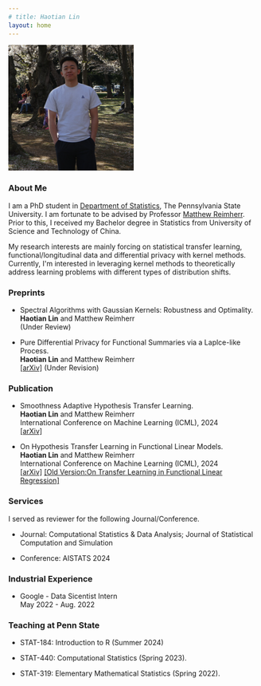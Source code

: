 ```yaml
---
# title: Haotian Lin
layout: home
---
```


<p align="left" width="100%">
    <img width="50%" src="pic/profile.jpg"> 
</p>

<!-- <img style="border: 0px solid ; width: 325px; height: 274px;" src="profile.jpg" alt="hi" class="inline"> -->

### **About Me**

I am a PhD student in [Department of Statistics](https://science.psu.edu/stat), The Pennsylvania State University. I am fortunate to be advised by Professor [Matthew Reimherr](https://mreimherr.github.io/). Prior to this, I received my Bachelor degree in Statistics from University of Science and Technology of China. 

My research interests are mainly forcing on statistical transfer learning, functional/longitudinal data and differential privacy with kernel methods. Currently, I'm interested in leveraging kernel methods to theoretically address learning problems with different types of distribution shifts.



### **Preprints**

- Spectral Algorithms with Gaussian Kernels: Robustness and Optimality.\
  **Haotian Lin** and Matthew Reimherr \
  (Under Review)

- Pure Differential Privacy for Functional Summaries via a Laplce-like Process. \
  **Haotian Lin** and Matthew Reimherr \
  [[arXiv]](https://arxiv.org/abs/2309.00125) (Under Revision)


### **Publication**

- Smoothness Adaptive Hypothesis Transfer Learning.\
  **Haotian Lin** and Matthew Reimherr \
  International Conference on Machine Learning (ICML), 2024 \
  [[arXiv]](https://arxiv.org/abs/2402.14966) 

- On Hypothesis Transfer Learning in Functional Linear Models. \
  **Haotian Lin** and Matthew Reimherr \
  International Conference on Machine Learning (ICML), 2024 \
  [[arXiv]](https://arxiv.org/abs/2206.04277) [[Old Version:On Transfer Learning in Functional Linear Regression]](paper/HTL-FLR-old.pdf)





### **Services**

I served as reviewer for the following Journal/Conference.

- Journal: Computational Statistics & Data Analysis; Journal of Statistical Computation and Simulation

- Conference: AISTATS 2024


### **Industrial Experience**

- Google - Data Sicentist Intern \
  May 2022 - Aug. 2022


### **Teaching at Penn State**

- STAT-184: Introduction to R (Summer 2024)

- STAT-440: Computational Statistics (Spring 2023).

- STAT-319: Elementary Mathematical Statistics (Spring 2022).
